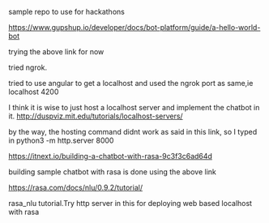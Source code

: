 sample repo to use for hackathons


https://www.gupshup.io/developer/docs/bot-platform/guide/a-hello-world-bot


trying the above link for now


tried ngrok.


tried to use angular to get a localhost and used the ngrok port as same,ie localhost 4200

I think it is wise to just host a localhost server and implement the chatbot in it.
http://duspviz.mit.edu/tutorials/localhost-servers/

by the way, the hosting command didnt work as said in this link, so I typed in
python3 -m http.server 8000


https://itnext.io/building-a-chatbot-with-rasa-9c3f3c6ad64d

building sample chatbot with rasa is done using the above link


https://rasa.com/docs/nlu/0.9.2/tutorial/


rasa_nlu tutorial.Try http server in this for deploying web based localhost with rasa

